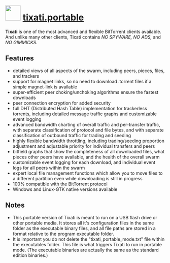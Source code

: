 ﻿# <img src="https://cdn.jsdelivr.net/gh/chocolatey/chocolatey-coreteampackages@bee4bc391df114723011dbd5b8a8af2a17c6bf2e/icons/tixati.png" width="48" height="48"/> [tixati.portable](https://chocolatey.org/packages/tixati.portable)


__Tixati__ is one of the most advanced and flexible BitTorrent clients available.  And unlike many other clients, Tixati contains _NO SPYWARE, NO ADS,_ and _NO GIMMICKS._

## Features

* detailed views of all aspects of the swarm, including peers, pieces, files, and trackers
* support for magnet links, so no need to download .torrent files if a simple magnet-link is available
* super-efficient peer choking/unchoking algorithms ensure the fastest downloads
* peer connection encryption for added security
* full DHT (Distributed Hash Table) implementation for trackerless torrents, including detailed message traffic graphs and customizable event logging
* advanced bandwidth charting of overall traffic and per-transfer traffic, with separate classification of protocol and file bytes, and with separate classification of outbound traffic for trading and seeding
* highly flexible bandwidth throttling, including trading/seeding proportion adjustment and adjustable priority for individual transfers and peers
* bitfield graphs that show the completeness of all downloaded files, what pieces other peers have available, and the health of the overall swarm
* customizable event logging for each download, and individual event logs for all peers within the swarm
* expert local file management functions which allow you to move files to a different partition even while downloading is still in progress
* 100% compatible with the BitTorrent protocol
* Windows and Linux-GTK native versions available

## Notes

- This portable version of Tixati is meant to run on a USB flash drive or other portable media.  It stores all it's configuration files in the same folder as the executable binary files, and all file paths are stored in a format relative to the program executable folder.
- It is important you do not delete the "tixati_portable_mode.txt" file within the executables folder.  This file is what triggers Tixati to run in portable mode.  (The executable binaries are actually the same as the standard edition binaries.)


